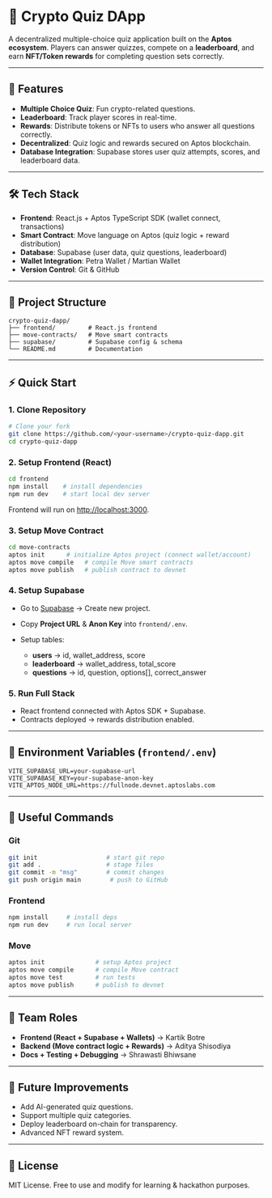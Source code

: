# 🧠 Crypto Quiz DApp

A decentralized multiple-choice quiz application built on the **Aptos ecosystem**. Players can answer quizzes, compete on a **leaderboard**, and earn **NFT/Token rewards** for completing question sets correctly.

---

## 🚀 Features

* **Multiple Choice Quiz**: Fun crypto-related questions.
* **Leaderboard**: Track player scores in real-time.
* **Rewards**: Distribute tokens or NFTs to users who answer all questions correctly.
* **Decentralized**: Quiz logic and rewards secured on Aptos blockchain.
* **Database Integration**: Supabase stores user quiz attempts, scores, and leaderboard data.

---

## 🛠️ Tech Stack

* **Frontend**: React.js + Aptos TypeScript SDK (wallet connect, transactions)
* **Smart Contract**: Move language on Aptos (quiz logic + reward distribution)
* **Database**: Supabase (user data, quiz questions, leaderboard)
* **Wallet Integration**: Petra Wallet / Martian Wallet
* **Version Control**: Git & GitHub

---

## 📂 Project Structure

```
crypto-quiz-dapp/
├── frontend/         # React.js frontend
├── move-contracts/   # Move smart contracts
├── supabase/         # Supabase config & schema
└── README.md         # Documentation
```

---

## ⚡ Quick Start

### 1. Clone Repository

```bash
# Clone your fork
git clone https://github.com/<your-username>/crypto-quiz-dapp.git
cd crypto-quiz-dapp
```

### 2. Setup Frontend (React)

```bash
cd frontend
npm install    # install dependencies
npm run dev    # start local dev server
```

Frontend will run on [http://localhost:3000](http://localhost:3000).

### 3. Setup Move Contract

```bash
cd move-contracts
aptos init      # initialize Aptos project (connect wallet/account)
aptos move compile   # compile Move smart contracts
aptos move publish   # publish contract to devnet
```

### 4. Setup Supabase

* Go to [Supabase](https://supabase.com/) → Create new project.
* Copy **Project URL** & **Anon Key** into `frontend/.env`.
* Setup tables:

  * **users** → id, wallet\_address, score
  * **leaderboard** → wallet\_address, total\_score
  * **questions** → id, question, options\[], correct\_answer

### 5. Run Full Stack

* React frontend connected with Aptos SDK + Supabase.
* Contracts deployed → rewards distribution enabled.

---

## 🔑 Environment Variables (`frontend/.env`)

```env
VITE_SUPABASE_URL=your-supabase-url
VITE_SUPABASE_KEY=your-supabase-anon-key
VITE_APTOS_NODE_URL=https://fullnode.devnet.aptoslabs.com
```

---

## 🧩 Useful Commands

### Git

```bash
git init                   # start git repo
git add .                  # stage files
git commit -m "msg"        # commit changes
git push origin main        # push to GitHub
```

### Frontend

```bash
npm install     # install deps
npm run dev     # run local server
```

### Move

```bash
aptos init              # setup Aptos project
aptos move compile      # compile Move contract
aptos move test         # run tests
aptos move publish      # publish to devnet
```

---

## 👥 Team Roles

* **Frontend (React + Supabase + Wallets)** → Kartik Botre
* **Backend (Move contract logic + Rewards)** → Aditya Shisodiya
* **Docs + Testing + Debugging** → Shrawasti Bhiwsane

---

## 🎯 Future Improvements

* Add AI-generated quiz questions.
* Support multiple quiz categories.
* Deploy leaderboard on-chain for transparency.
* Advanced NFT reward system.

---

## 📜 License

MIT License. Free to use and modify for learning & hackathon purposes.

